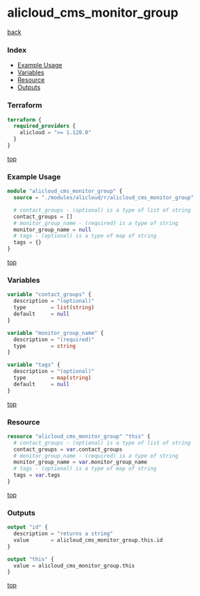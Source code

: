 # alicloud_cms_monitor_group

[back](../alicloud.md)

### Index

- [Example Usage](#example-usage)
- [Variables](#variables)
- [Resource](#resource)
- [Outputs](#outputs)

### Terraform

```terraform
terraform {
  required_providers {
    alicloud = ">= 1.120.0"
  }
}
```

[top](#index)

### Example Usage

```terraform
module "alicloud_cms_monitor_group" {
  source = "./modules/alicloud/r/alicloud_cms_monitor_group"

  # contact_groups - (optional) is a type of list of string
  contact_groups = []
  # monitor_group_name - (required) is a type of string
  monitor_group_name = null
  # tags - (optional) is a type of map of string
  tags = {}
}
```

[top](#index)

### Variables

```terraform
variable "contact_groups" {
  description = "(optional)"
  type        = list(string)
  default     = null
}

variable "monitor_group_name" {
  description = "(required)"
  type        = string
}

variable "tags" {
  description = "(optional)"
  type        = map(string)
  default     = null
}
```

[top](#index)

### Resource

```terraform
resource "alicloud_cms_monitor_group" "this" {
  # contact_groups - (optional) is a type of list of string
  contact_groups = var.contact_groups
  # monitor_group_name - (required) is a type of string
  monitor_group_name = var.monitor_group_name
  # tags - (optional) is a type of map of string
  tags = var.tags
}
```

[top](#index)

### Outputs

```terraform
output "id" {
  description = "returns a string"
  value       = alicloud_cms_monitor_group.this.id
}

output "this" {
  value = alicloud_cms_monitor_group.this
}
```

[top](#index)